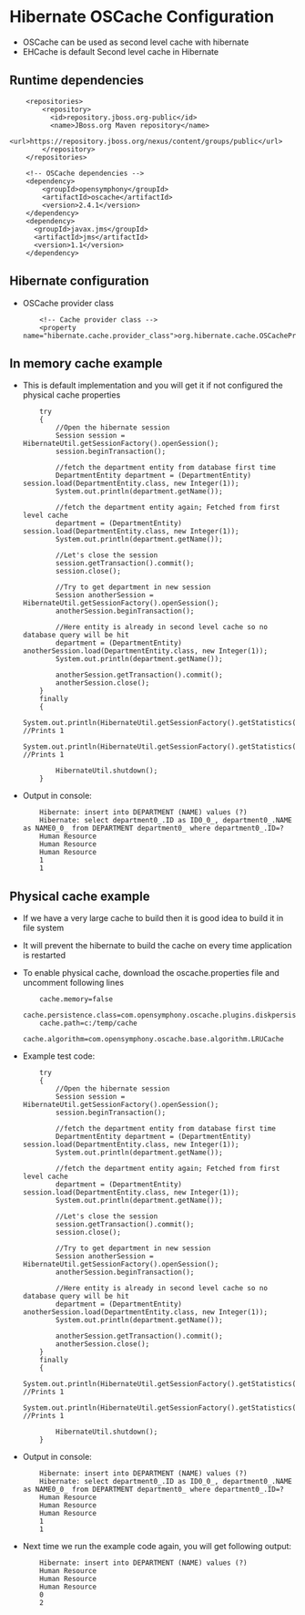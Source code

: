 #	Hibernate OSCache Configuration


-	OSCache can be used as second level cache with hibernate
-	EHCache is default Second level cache in Hibernate

##	Runtime dependencies


		<repositories>
			<repository>
			  <id>repository.jboss.org-public</id>
			  <name>JBoss.org Maven repository</name>
			  <url>https://repository.jboss.org/nexus/content/groups/public</url>
			</repository> 
		</repositories>
		 
		<!-- OSCache dependencies -->
		<dependency>
			<groupId>opensymphony</groupId>
			<artifactId>oscache</artifactId>
			<version>2.4.1</version>
		</dependency>
		<dependency>
		  <groupId>javax.jms</groupId>
		  <artifactId>jms</artifactId>
		  <version>1.1</version>
		</dependency>
		
		
		
##	Hibernate configuration

-	OSCache provider class


			<!-- Cache provider class -->
			<property name="hibernate.cache.provider_class">org.hibernate.cache.OSCacheProvider</property>
		
		
##	In memory cache example

-	This is default implementation and you will get it if not configured the physical cache properties
	
			try
			{
				//Open the hibernate session
				Session session = HibernateUtil.getSessionFactory().openSession();
				session.beginTransaction();
				 
				//fetch the department entity from database first time
				DepartmentEntity department = (DepartmentEntity) session.load(DepartmentEntity.class, new Integer(1));
				System.out.println(department.getName());
				 
				//fetch the department entity again; Fetched from first level cache
				department = (DepartmentEntity) session.load(DepartmentEntity.class, new Integer(1));
				System.out.println(department.getName());
				 
				//Let's close the session
				session.getTransaction().commit();
				session.close();
				 
				//Try to get department in new session
				Session anotherSession = HibernateUtil.getSessionFactory().openSession();
				anotherSession.beginTransaction();
				 
				//Here entity is already in second level cache so no database query will be hit
				department = (DepartmentEntity) anotherSession.load(DepartmentEntity.class, new Integer(1));
				System.out.println(department.getName());
				 
				anotherSession.getTransaction().commit();
				anotherSession.close();
			}
			finally
			{
				System.out.println(HibernateUtil.getSessionFactory().getStatistics().getEntityFetchCount()); //Prints 1
				System.out.println(HibernateUtil.getSessionFactory().getStatistics().getSecondLevelCacheHitCount()); //Prints 1
				 
				HibernateUtil.shutdown();
			}


-	Output in console:
 
			Hibernate: insert into DEPARTMENT (NAME) values (?)
			Hibernate: select department0_.ID as ID0_0_, department0_.NAME as NAME0_0_ from DEPARTMENT department0_ where department0_.ID=?
			Human Resource
			Human Resource
			Human Resource
			1
			1



##	Physical cache example

-	If we have a very large cache to build then it is good idea to build it in file system
-	It will prevent the hibernate to build the cache on every time application is restarted
-	To enable physical cache, download the oscache.properties file and uncomment following lines


			cache.memory=false
			cache.persistence.class=com.opensymphony.oscache.plugins.diskpersistence.DiskPersistenceListener
			cache.path=c:/temp/cache
			cache.algorithm=com.opensymphony.oscache.base.algorithm.LRUCache


-	Example test code:

			try
			{
				//Open the hibernate session
				Session session = HibernateUtil.getSessionFactory().openSession();
				session.beginTransaction();
				 
				//fetch the department entity from database first time
				DepartmentEntity department = (DepartmentEntity) session.load(DepartmentEntity.class, new Integer(1));
				System.out.println(department.getName());
				 
				//fetch the department entity again; Fetched from first level cache
				department = (DepartmentEntity) session.load(DepartmentEntity.class, new Integer(1));
				System.out.println(department.getName());
				 
				//Let's close the session
				session.getTransaction().commit();
				session.close();
				 
				//Try to get department in new session
				Session anotherSession = HibernateUtil.getSessionFactory().openSession();
				anotherSession.beginTransaction();
				 
				//Here entity is already in second level cache so no database query will be hit
				department = (DepartmentEntity) anotherSession.load(DepartmentEntity.class, new Integer(1));
				System.out.println(department.getName());
				 
				anotherSession.getTransaction().commit();
				anotherSession.close();
			}
			finally
			{
				System.out.println(HibernateUtil.getSessionFactory().getStatistics().getEntityFetchCount()); //Prints 1
				System.out.println(HibernateUtil.getSessionFactory().getStatistics().getSecondLevelCacheHitCount()); //Prints 1
				 
				HibernateUtil.shutdown();
			}



-	Output in console:
 
			Hibernate: insert into DEPARTMENT (NAME) values (?)
			Hibernate: select department0_.ID as ID0_0_, department0_.NAME as NAME0_0_ from DEPARTMENT department0_ where department0_.ID=?
			Human Resource
			Human Resource
			Human Resource
			1
			1


-	Next time we run the example code again, you will get following output:


			Hibernate: insert into DEPARTMENT (NAME) values (?)
			Human Resource
			Human Resource
			Human Resource
			0
			2




























































		